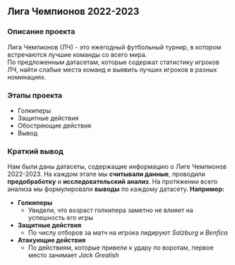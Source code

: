 ## Лига Чемпионов 2022-2023
### Описание проекта
Лига Чемпионов (ЛЧ) - это ежегодный футбольный турнир, в котором встречаются лучшие команды со всего мира.<br>
По предложенным датасетам, которые содержат статистику игроков ЛЧ, найти слабые места команд и выявить лучших игроков в разных номинациях.<br>
### Этапы проекта
- Голкиперы
- Защитные действия
- Обостряющие действия
- Вывод
### Краткий вывод
Нам были даны датасеты, содержащие информацию о Лиге Чемпионов 2022-2023. На каждом этапе мы **считывали данные**, проводили **предобработку** и **исследовательский анализ**. На протяжении всего анализа мы формулировали **выводы** по каждому датасету. **Например:**
- **Голкиперы**
    - Увидели, что возраст голкипера заметно не влияет на успешность его игры
- **Защитные действия**
    - По числу отборов за матч на игрока лидируют *Salzburg* и *Benfica*
- **Атакующие действия**
    - По действиям, которые привели к удару по воротам, первое место занимает *Jack Grealish*
